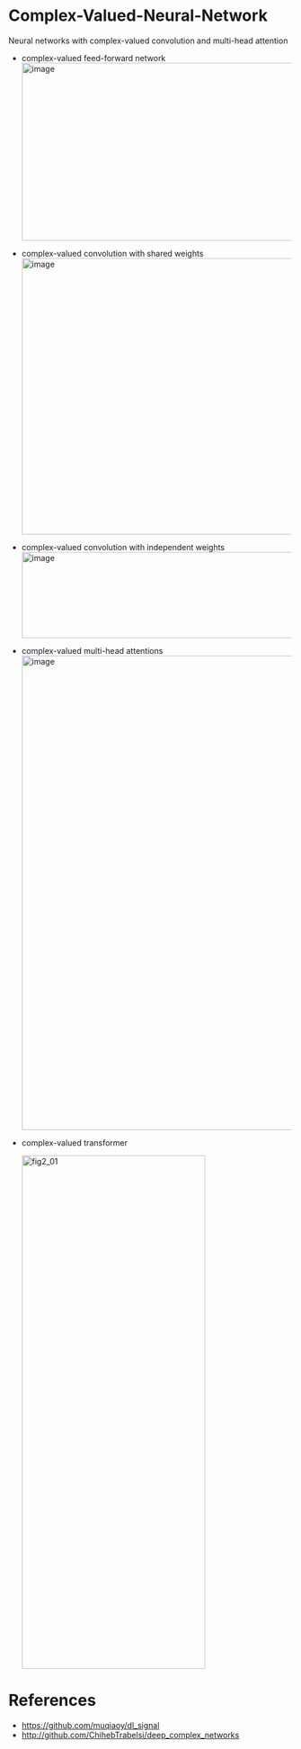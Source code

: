 # Complex-Valued-Neural-Network
Neural networks with complex-valued convolution and multi-head attention

- complex-valued feed-forward network
  <img width="1204" height="316" alt="image" src="https://github.com/user-attachments/assets/bef70233-a9da-41ff-a57b-08c7012d78d8" />

- complex-valued convolution with shared weights
  <img width="1044" height="491" alt="image" src="https://github.com/user-attachments/assets/b40ace21-678b-42b2-b676-f743be2825b9" />

- complex-valued convolution with independent weights
  <img width="624" height="153" alt="image" src="https://github.com/user-attachments/assets/fe7bcc1b-7cc3-4611-a8fd-6c9626138304" />

- complex-valued multi-head attentions
  <img width="1939" height="843" alt="image" src="https://github.com/user-attachments/assets/e956fd21-533e-4791-8426-e5494bba3b05" />

- complex-valued transformer
  
  <img width="326" height="912" alt="fig2_01" src="https://github.com/user-attachments/assets/990ced73-69a7-4d76-8360-6ba82d434c72" />

# References
- https://github.com/muqiaoy/dl_signal
- http://github.com/ChihebTrabelsi/deep_complex_networks
